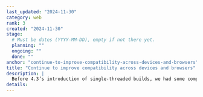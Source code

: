 ```yaml
---
last_updated: "2024-11-30"
category: web
rank: 3
created: "2024-11-30"
stage:
  # Must be dates (YYYY-MM-DD), empty if not there yet.
  planning: ""
  ongoing: ""
  done: ""
anchor: "continue-to-improve-compatibility-across-devices-and-browsers"
title: "Continue to improve compatibility across devices and browsers"
description: |
  Before 4.3’s introduction of single-threaded builds, we had some compatibility issues, especially on macOS and iOS devices. The problem is maybe less important than it once was, but we continue to be alert about compatibility issues that can exist now or at any point in the future.
details:
---
```

